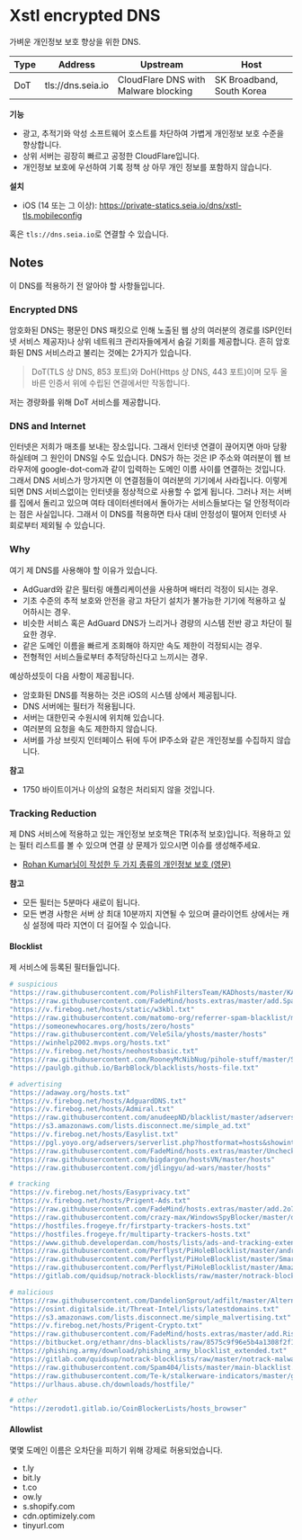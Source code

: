 # Xstl encrypted DNS

가벼운 개인정보 보호 향상을 위한 DNS.

| Type | Address           | Upstream                             | Host                      |
|------|-------------------|--------------------------------------|---------------------------|
| DoT  | tls://dns.seia.io | CloudFlare DNS with Malware blocking | SK Broadband, South Korea |

**기능**

- 광고, 추적기와 악성 소프트웨어 호스트를 차단하여 가볍게 개인정보 보호 수준을 향상합니다.
- 상위 서버는 굉장히 빠르고 공정한 CloudFlare입니다.
- 개인정보 보호에 우선하여 기록 정책 상 아무 개인 정보를 포함하지 않습니다.

**설치**

- iOS (14 또는 그 이상): https://private-statics.seia.io/dns/xstl-tls.mobileconfig

혹은 `tls://dns.seia.io`로 연결할 수 있습니다.

## Notes

이 DNS를 적용하기 전 알아야 할 사항들입니다.

### Encrypted DNS

암호화된 DNS는 평문인 DNS 패킷으로 인해 노출된 웹 상의 여러분의 경로를 ISP(인터넷 서비스 제공자)나 상위 네트워크 관리자들에게서 숨길 기회를 제공합니다.
흔히 암호화된 DNS 서비스라고 불리는 것에는 2가지가 있습니다.

> DoT(TLS 상 DNS, 853 포트)와 DoH(Https 상 DNS, 443 포트)이며 모두 올바른 인증서 위에 수립된 연결에서만 작동합니다.

저는 경량화를 위해 DoT 서비스를 제공합니다.

### DNS and Internet

인터넷은 저희가 매초를 보내는 장소입니다.
그래서 인터넷 연결이 끊어지면 아마 당황하실테며 그 원인이 DNS일 수도 있습니다.
DNS가 하는 것은 IP 주소와 여러분이 웹 브라우저에 google-dot-com과 같이 입력하는 도메인 이름 사이를 연결하는 것입니다.
그래서 DNS 서비스가 망가지면 이 연결점들이 여러분의 기기에서 사라집니다.
이렇게 되면 DNS 서비스없이는 인터넷을 정상적으로 사용할 수 없게 됩니다.
그러나 저는 서버를 집에서 돌리고 있으며 여타 데이터센터에서 돌아가는 서비스들보다는 덜 안정적이라는 점은 사실입니다.
그래서 이 DNS를 적용하면 타사 대비 안정성이 떨어져 인터넷 사회로부터 제외될 수 있습니다.

### Why

여기 제 DNS를 사용해야 할 이유가 있습니다.

- AdGuard와 같은 필터링 애플리케이션을 사용하며 배터리 걱정이 되시는 경우.
- 기초 수준의 추적 보호와 안전을 광고 차단기 설치가 불가능한 기기에 적용하고 싶어하시는 경우.
- 비슷한 서비스 혹은 AdGuard DNS가 느리거나 경량의 시스템 전반 광고 차단이 필요한 경우.
- 같은 도메인 이름을 빠르게 조회해야 하지만 속도 제한이 걱정되시는 경우.
- 전형적인 서비스들로부터 추적당하신다고 느끼시는 경우.

예상하셨듯이 다음 사항이 제공됩니다.

+ 암호화된 DNS를 적용하는 것은 iOS의 시스템 상에서 제공됩니다.
+ DNS 서버에는 필터가 적용됩니다.
+ 서버는 대한민국 수원시에 위치해 있습니다.
+ 여러분의 요청을 속도 제한하지 않습니다.
+ 서버를 가상 브릿지 인터페이스 뒤에 두어 IP주소와 같은 개인정보를 수집하지 않습니다.

**참고**

- 1750 바이트이거나 이상의 요청은 처리되지 않을 것입니다.

### Tracking Reduction

제 DNS 서비스에 적용하고 있는 개인정보 보호책은 TR(추적 보호)입니다.
적용하고 있는 필터 리스트를 볼 수 있으며 연결 상 문제가 있으시면 이슈를 생성해주세요.

- [Rohan Kumar님이 작성한 두 가지 종류의 개인정보 보호 (영문)](https://seirdy.one/posts/2022/06/25/two-types-of-privacy/)

**참고**

- 모든 필터는 5분마다 새로이 됩니다.
- 모든 변경 사항은 서버 상 최대 10분까지 지연될 수 있으며 클라이언트 상에서는 캐싱 설정에 따라 지연이 더 길어질 수 있습니다.

#### Blocklist

제 서비스에 등록된 필터들입니다.

```bash
# suspicious
"https://raw.githubusercontent.com/PolishFiltersTeam/KADhosts/master/KADhosts.txt"
"https://raw.githubusercontent.com/FadeMind/hosts.extras/master/add.Spam/hosts"
"https://v.firebog.net/hosts/static/w3kbl.txt"
"https://raw.githubusercontent.com/matomo-org/referrer-spam-blacklist/master/spammers.txt"
"https://someonewhocares.org/hosts/zero/hosts"
"https://raw.githubusercontent.com/VeleSila/yhosts/master/hosts"
"https://winhelp2002.mvps.org/hosts.txt"
"https://v.firebog.net/hosts/neohostsbasic.txt"
"https://raw.githubusercontent.com/RooneyMcNibNug/pihole-stuff/master/SNAFU.txt"
"https://paulgb.github.io/BarbBlock/blacklists/hosts-file.txt"

# advertising
"https://adaway.org/hosts.txt"
"https://v.firebog.net/hosts/AdguardDNS.txt"
"https://v.firebog.net/hosts/Admiral.txt"
"https://raw.githubusercontent.com/anudeepND/blacklist/master/adservers.txt"
"https://s3.amazonaws.com/lists.disconnect.me/simple_ad.txt"
"https://v.firebog.net/hosts/Easylist.txt"
"https://pgl.yoyo.org/adservers/serverlist.php?hostformat=hosts&showintro=0&mimetype=plaintext"
"https://raw.githubusercontent.com/FadeMind/hosts.extras/master/UncheckyAds/hosts"
"https://raw.githubusercontent.com/bigdargon/hostsVN/master/hosts"
"https://raw.githubusercontent.com/jdlingyu/ad-wars/master/hosts"

# tracking
"https://v.firebog.net/hosts/Easyprivacy.txt"
"https://v.firebog.net/hosts/Prigent-Ads.txt"
"https://raw.githubusercontent.com/FadeMind/hosts.extras/master/add.2o7Net/hosts"
"https://raw.githubusercontent.com/crazy-max/WindowsSpyBlocker/master/data/hosts/spy.txt"
"https://hostfiles.frogeye.fr/firstparty-trackers-hosts.txt"
"https://hostfiles.frogeye.fr/multiparty-trackers-hosts.txt"
"https://www.github.developerdan.com/hosts/lists/ads-and-tracking-extended.txt"
"https://raw.githubusercontent.com/Perflyst/PiHoleBlocklist/master/android-tracking.txt"
"https://raw.githubusercontent.com/Perflyst/PiHoleBlocklist/master/SmartTV.txt"
"https://raw.githubusercontent.com/Perflyst/PiHoleBlocklist/master/AmazonFireTV.txt"
"https://gitlab.com/quidsup/notrack-blocklists/raw/master/notrack-blocklist.txt"

# malicious
"https://raw.githubusercontent.com/DandelionSprout/adfilt/master/Alternate%20versions%20Anti-Malware%20List/AntiMalwareHosts.txt"
"https://osint.digitalside.it/Threat-Intel/lists/latestdomains.txt"
"https://s3.amazonaws.com/lists.disconnect.me/simple_malvertising.txt"
"https://v.firebog.net/hosts/Prigent-Crypto.txt"
"https://raw.githubusercontent.com/FadeMind/hosts.extras/master/add.Risk/hosts"
"https://bitbucket.org/ethanr/dns-blacklists/raw/8575c9f96e5b4a1308f2f12394abd86d0927a4a0/bad_lists/Mandiant_APT1_Report_Appendix_D.txt"
"https://phishing.army/download/phishing_army_blocklist_extended.txt"
"https://gitlab.com/quidsup/notrack-blocklists/raw/master/notrack-malware.txt"
"https://raw.githubusercontent.com/Spam404/lists/master/main-blacklist.txt"
"https://raw.githubusercontent.com/Te-k/stalkerware-indicators/master/generated/hosts"
"https://urlhaus.abuse.ch/downloads/hostfile/"

# other
"https://zerodot1.gitlab.io/CoinBlockerLists/hosts_browser"
```

#### Allowlist

몇몇 도메인 이름은 오차단을 피하기 위해 강제로 허용되었습니다.

- t.ly
- bit.ly
- t.co
- ow.ly
- s.shopify.com
- cdn.optimizely.com
- tinyurl.com
